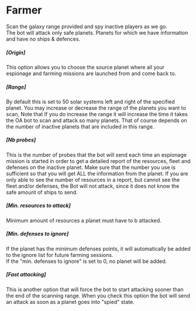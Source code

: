# Farmer

Scan the galaxy range provided and spy inactive players as we go.<br />
The bot will attack only safe planets. Planets for which we have information and have no ships & defences.<br />

##### [Origin]

This option allows you to choose the source planet where all your espionage and farming missions are launched from and come back to.

##### [Range]

By default this is set to 50 solar systems left and right of the specified planet.
You may increase or decrease the range of the planets you want to scan, Note that If you do increase
the range it will increase the time it takes the OA bot to scan and attack so many planets.
That of course depends on the number of inactive planets that are included in this range.


##### [Nb probes]

This is the number of probes that the bot will send each time an espionage mission is started in order to get
a detailed report of the resources, fleet and defenses on the inactive planet. Make sure that the number
you use is sufficient so that you will get ALL the information from the planet. If you are only able to see
the number of resources in a report, but cannot see the fleet and/or defenses, the Bot will not attack,
since it does not know the safe amount of ships to send.

##### [Min. resources to attack]

Minimum amount of resources a planet must have to b attacked.

##### [Min. defenses to ignore]

If the planet has the minimum defenses points, it will automatically be added to the ignore list for future farming sessions.  
If the "min. defenses to ignore" is set to 0, no planet will be added.

##### [Fast attacking]

This is another option that will force the bot to start attacking sooner than the end of the scanning range.
When you check this option the bot will send an attack as soon as a planet goes into "spied" state.